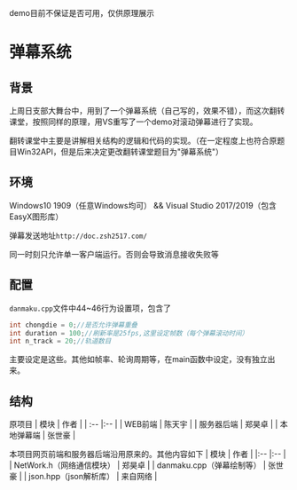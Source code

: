 demo目前不保证是否可用，仅供原理展示

# 弹幕系统

## 背景

上周日支部大舞台中，用到了一个弹幕系统（自己写的，效果不错），而这次翻转课堂，按照同样的原理，用VS重写了一个demo对滚动弹幕进行了实现。

翻转课堂中主要是讲解相关结构的逻辑和代码的实现。（在一定程度上也符合原题目Win32API，但是后来决定更改翻转课堂题目为"弹幕系统"）

## 环境

Windows10 1909（任意Windows均可） && Visual Studio 2017/2019（包含EasyX图形库）

弹幕发送地址`http://doc.zsh2517.com/`

同一时刻只允许单一客户端运行。否则会导致消息接收失败等

## 配置

`danmaku.cpp`文件中44~46行为设置项，包含了
```cpp
int chongdie = 0;//是否允许弹幕重叠
int duration = 100;//刷新率是25fps,这里设定帧数（每个弹幕滚动时间）
int n_track = 20;//轨道数目
```

主要设定是这些。其他如帧率、轮询周期等，在main函数中设定，没有独立出来。

## 结构

原项目
| 模块 | 作者 |
| :-- |:-- |
| WEB前端 | 陈天宇 |
| 服务器后端 | 郑昊卓 |
| 本地弹幕端 | 张世豪 |

本项目网页前端和服务器后端沿用原来的。其他内容如下
| 模块 | 作者 |
|:-- |:-- |
| NetWork.h（网络通信模块） | 郑昊卓 |
| danmaku.cpp（弹幕绘制等） | 张世豪 |
| json.hpp（json解析库） | 来自网络 |
